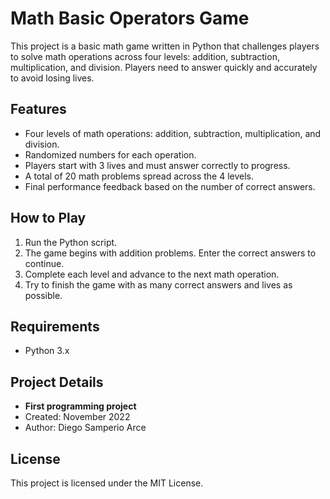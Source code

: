 # Math Basic Operators Game

This project is a basic math game written in Python that challenges players to solve math operations across four levels: addition, subtraction, multiplication, and division. Players need to answer quickly and accurately to avoid losing lives. 

## Features
- Four levels of math operations: addition, subtraction, multiplication, and division.
- Randomized numbers for each operation.
- Players start with 3 lives and must answer correctly to progress.
- A total of 20 math problems spread across the 4 levels.
- Final performance feedback based on the number of correct answers.

## How to Play
1. Run the Python script.
2. The game begins with addition problems. Enter the correct answers to continue.
3. Complete each level and advance to the next math operation.
4. Try to finish the game with as many correct answers and lives as possible.

## Requirements
- Python 3.x

## Project Details
- **First programming project**
- Created: November 2022
- Author: Diego Samperio Arce

## License
This project is licensed under the MIT License.
